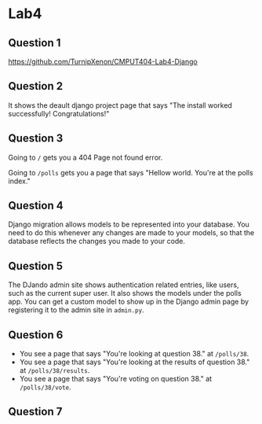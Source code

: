 # Lab4

## Question 1

https://github.com/TurnipXenon/CMPUT404-Lab4-Django

## Question 2

It shows the deault django project page that says "The install worked
successfully! Congratulations!"

## Question 3

Going to `/` gets you a 404 Page not found error.

Going to `/polls` gets you a page that says "Hellow world. You're at the polls index."

## Question 4

Django migration allows models to be represented into your database. You need to do
this whenever any changes are made to your models, so that the database reflects
the changes you made to your code.

## Question 5

The DJando admin site shows authentication related entries, like users, such as
the current super user. It also shows the models under the polls app. You can get
a custom model to show up in the Django admin page by registering it to the admin
site in `admin.py`.

## Question 6

- You see a page that says "You're looking at question 38." at `/polls/38`.
- You see a page that says "You're looking at the results of question 38." at
`/polls/38/results`.
- You see a page that says "You're voting on question 38." at `/polls/38/vote`.

## Question 7



